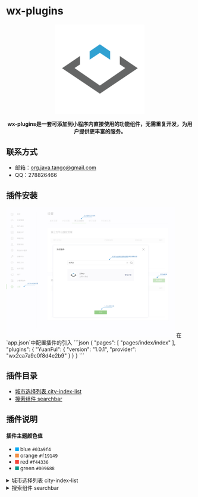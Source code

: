 # wx-plugins

<div align="center">
  <img width="240" src="images/logo.png" alt="wx-plugins" />
  <br>

  <p><strong>wx-plugins是一套可添加到小程序内直接使用的功能组件，无需重复开发，为用户提供更丰富的服务。</strong></p>
</div>

## 联系方式
* 邮箱：org.java.tango@gmail.com
* QQ：278826466



## 插件安装
<img width="90%" src="images/guide.png" alt="wx-plugins" />
在`app.json`中配置插件的引入
```json
{
  "pages": [
    "pages/index/index"
  ],
  "plugins": {
    "YuanFul": {
      "version": "1.0.1",
      "provider": "wx2ca7a9c0f8d4e2b9"
    }
  }
}
```



## 插件目录
* [城市选择列表 city-index-list](#city-index-list)
* [搜索组件 searchbar](#searchbar)



## 插件说明
#### 插件主题颜色值
* <img width="10px" height="10px" src="theme/blue.png" /> blue `#03a9f4`
* <img width="10px" height="10px" src="theme/orange.png" /> orange `#f19149`
* <img width="10px" height="10px" src="theme/red.png" /> red `#f44336`
* <img width="10px" height="10px" src="theme/green.png" /> green `#009688`

<details>
<summary id="city-index-list">
城市选择列表 city-index-list
</summary>

  ### 预览
  <div>
    <img width="40%" src="preview/city-index-list.png" />
  </div>

  ### 属性
  名称 | 类型 | 默认 | 描述
  --- | --- | --- | ---
  theme   | String  | `blue`     | 插件主题<br/>支持：`orange`、`red`、`blue`、`green`
  styles  | Object  | `{}`        | 插件自定义样式<br/>支持：`letterBarBackground` 字母索引背景色、`letterColor` 字母默认颜色、`letterActiveColor` 字母选中的颜色、`closerBackground` 关闭按钮背景
  visible | Boolean | `false`     | 是否显示

  ### 事件
  名称 | 参数 | 描述
  --- | --- | ---
  select  | `event` | 选择城市的回调，`event.detail` 为选择的城市数据，包括：`name` 城市名、`code` 城市编码

  ### 使用
  page.json
  ```json
  {
    "usingComponents": {
      "city-index-list": "plugin://YuanFul/city-index-list"
    }
  }
  ```

  page.wxml
  ```html
  <city-index-list
      theme="orange"
      visible="{{cityVisible}}"
      styles="{{cityStyles}}"
      bind:select="onSelectCity"
  />

  <button bind:tap="onClickBtn">显示</button>
  ```

  page.js
  ```javascript
  Page({
      data: {
          cityVisible: false,
          cityStyles: {
              letterColor: '#fff'
          }
      },
      onClickBtn(){
          this.setData({
              cityVisible: true
          });
      },
      onSelectCity(e){
          let detail = e.detail;

          console.log(detail);
      }
  });
  ```
<br/>[⬆ 返回目录](#插件目录)
</details>


<details>
<summary id="searchbar">
  搜索组件 searchbar
</summary>

  ### 预览
  <div>
    <img width="40%" src="preview/searchbar.png" />
  </div>

  ### 属性
  名称 | 类型 | 默认 | 描述
  --- | --- | --- | ---
  theme   | String  | `blue`     | 插件主题<br/>支持：`orange`、`red`、`blue`、`green`
  visible | Boolean | `false`     | 是否显示
  placeholder | String | `请输入关键字`     | 输入框默认占位文字
  search-value | String | ``     | 输入框默认值，默认为空
  clear-confirm | Boolean | `true`     | 点击清空是否弹出二次确认框
  confirm-config | Object | `{ content: '确定要清空吗？' }`     | 清空时二次确认弹窗配置，与`wx.showModal`参数一致

  ### 事件
  名称 | 参数 | 描述
  --- | --- | ---
  search  | `event` | 搜索的回调，`event.detail.text` 为搜索的文字
  cancel  | `event` | 取消的回调

  ### 使用
  page.json
  ```json
  {
    "usingComponents": {
      "searchbar": "plugin://YuanFul/searchbar"
    }
  }
  ```

  page.wxml
  ```html
  <searchbar
    visible="{{searchbarVisible}}"
    search-value="测试"
    confirm-config="{{confirmConfig}}"
    clear-confirm="{{true}}"
    bind:search="onSearch"
  />

  <button bind:tap="onClickBtn">显示</button>
  ```

  page.js
  ```javascript
    Page({
      data: {
        confirmConfig: {
          content: '确定要清空内容吗？'
        }
      },
      onClickBtn() {
          this.setData({
              searchbarVisible: true
          });
      },
      onSearch(e) {
          let detail = e.detail;

          console.log(detail);
      }
    });
  ```
<br/>[⬆ 返回目录](#插件目录)
</details>